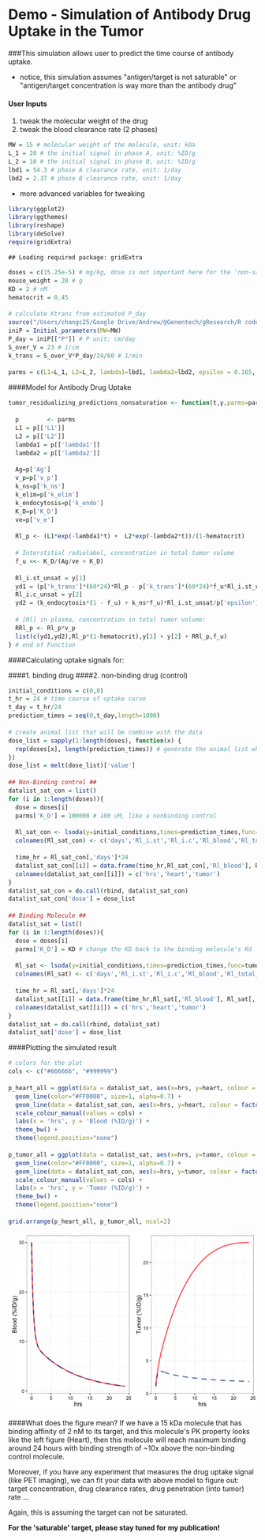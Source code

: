 # Demo - Simulation of Antibody Drug Uptake in the Tumor

###This simulation allows user to predict the time course of antibody uptake.

* notice, this simulation assumes "antigen/target is not saturable" or "antigen/target concentration is way more than the antibody drug"

#### User Inputs 

1. tweak the molecular weight of the drug
2. tweak the blood clearance rate (2 phases)

```r
MW = 15 # molecular weight of the molecule, unit: kDa
L_1 = 20 # the initial signal in phase A, unit: %ID/g
L_2 = 10 # the initial signal in phase B, unit: %ID/g
lbd1 = 54.3 # phase A clearance rate, unit: 1/day
lbd2 = 2.37 # phase B clearance rate, unit: 1/day
```

* more advanced variables for tweaking

```r
library(ggplot2) 
library(ggthemes)
library(reshape)
library(deSolve)
require(gridExtra)
```

```
## Loading required package: gridExtra
```

```r
doses = c(15.25e-5) # mg/kg, dose is not important here for the 'non-saturable' model
mouse_weight = 20 # g
KD = 2 # nM
hematocrit = 0.45

# calculate Ktrans from estimated P_day
source("/Users/changc25/Google Drive/Andrew/@Genentech/gResearch/R code/Uptake Prediction/Initial_parameters.R")
iniP = Initial_parameters(MW=MW)
P_day = iniP[["P"]] # P unit: cm/day
S_over_V = 23 # 1/cm
k_trans = S_over_V*P_day/24/60 # 1/min

parms = c(L1=L_1, L2=L_2, lambda1=lbd1, lambda2=lbd2, epsilon = 0.165, v_e=0.165, v_p = 0.020, k_trans = k_trans, k_ns = 0.21, k_elim = 0, Ag = 25, K_D=KD, k_endo = 0) 
```

####Model for Antibody Drug Uptake 

```r
tumor_residualizing_predictions_nonsaturation <- function(t,y,parms=parms){
  
  p        <- parms
  L1 = p[['L1']]
  L2 = p[['L2']]
  lambda1 = p[['lambda1']]
  lambda2 = p[['lambda2']]
  
  Ag=p['Ag']
  v_p=p['v_p']
  k_ns=p['k_ns']
  k_elim=p['k_elim']
  k_endocytosis=p['k_endo']
  K_D=p['K_D']
  ve=p['v_e']
  
  Rl_p <- (L1*exp(-lambda1*t) +  L2*exp(-lambda2*t))/(1-hematocrit)
  
  # Interstitial radiolabel, concentration in total tumor volume
  f_u <<- K_D/(Ag/ve + K_D)
  
  Rl_i.st_unsat = y[1]
  yd1 = (p['k_trans']*(60*24)*Rl_p - p['k_trans']*(60*24)*f_u*Rl_i.st_unsat/p['epsilon'] - (k_endocytosis*(1 - f_u) + k_ns*f_u)*Rl_i.st_unsat/p['epsilon'])
  Rl_i.c_unsat = y[2]
  yd2 = (k_endocytosis*(1 - f_u) + k_ns*f_u)*Rl_i.st_unsat/p['epsilon'] - k_elim*Rl_i.c_unsat/(1-ve)
  
  # [Rl] in plasma, concentration in total tumor volume:
  RRl_p <- Rl_p*v_p   
  list(c(yd1,yd2),Rl_p*(1-hematocrit),y[1] + y[2] + RRl_p,f_u)
} # end of Function
```

####Calculating uptake signals for:

####1. binding drug
####2. non-binding drug (control)

```r
initial_conditions = c(0,0)
t_hr = 24 # time course of uptake curve
t_day = t_hr/24
prediction_times = seq(0,t_day,length=1000)

# create animal list that will be combine with the data
dose_list = sapply(1:length(doses), function(x) {
  rep(doses[x], length(prediction_times)) # generate the animal list which will be combined with the simulated dataframe
})
dose_list = melt(dose_list)['value']

## Non-Binding control ##
datalist_sat_con = list()
for (i in 1:length(doses)){
  dose = doses[i]
  parms['K_D'] = 100000 # 100 uM, like a nonbinding control
 
  Rl_sat_con <- lsoda(y=initial_conditions,times=prediction_times,func=tumor_residualizing_predictions_nonsaturation,parms=parms, rtol=1e-6, atol=1e-6)
  colnames(Rl_sat_con) <- c('days','Rl_i.st','Rl_i.c','Rl_blood','Rl_total_sat','f_u')
  
  time_hr = Rl_sat_con[,'days']*24
  datalist_sat_con[[i]] = data.frame(time_hr,Rl_sat_con[,'Rl_blood'], Rl_sat_con[,'Rl_total_sat'])
  colnames(datalist_sat_con[[i]]) = c('hrs','heart','tumor')
}
datalist_sat_con = do.call(rbind, datalist_sat_con)
datalist_sat_con['dose'] = dose_list

## Binding Molecule ##
datalist_sat = list()
for (i in 1:length(doses)){
  dose = doses[i]
  parms['K_D'] = KD # change the KD back to the binding molecule's Kd

  Rl_sat <- lsoda(y=initial_conditions,times=prediction_times,func=tumor_residualizing_predictions_nonsaturation,parms=parms, rtol=1e-6, atol=1e-6)
  colnames(Rl_sat) <- c('days','Rl_i.st','Rl_i.c','Rl_blood','Rl_total_sat','f_u')

  time_hr = Rl_sat[,'days']*24
  datalist_sat[[i]] = data.frame(time_hr,Rl_sat[,'Rl_blood'], Rl_sat[,'Rl_total_sat'])
  colnames(datalist_sat[[i]]) = c('hrs','heart','tumor')
}
datalist_sat = do.call(rbind, datalist_sat)
datalist_sat['dose'] = dose_list
```

####Plotting the simulated result

```r
# colors for the plot
cols <- c("#666666", "#999999")

p_heart_all = ggplot(data = datalist_sat, aes(x=hrs, y=heart, colour = factor(dose))) +
  geom_line(color="#FF0000", size=1, alpha=0.7) +
  geom_line(data = datalist_sat_con, aes(x=hrs, y=heart, colour = factor(dose)), color = "#003399", size=1, alpha=0.7, linetype=2) +
  scale_colour_manual(values = cols) +
  labs(x = 'hrs', y = 'Blood (%ID/g)') +
  theme_bw() +
  theme(legend.position="none")

p_tumor_all = ggplot(data = datalist_sat, aes(x=hrs, y=tumor, colour = factor(dose))) +
  geom_line(color="#FF0000", size=1, alpha=0.7) +
  geom_line(data = datalist_sat_con, aes(x=hrs, y=tumor, colour = factor(dose)), color = "#003399", size=1, alpha=0.7, linetype=2) +
  scale_colour_manual(values = cols) +
  labs(x = 'hrs', y = 'Tumor (%ID/g)') +
  theme_bw() +
  theme(legend.position="none")

grid.arrange(p_heart_all, p_tumor_all, ncol=2) 
```

![](Demo_DrugUptake_files/figure-html/unnamed-chunk-5-1.png)<!-- -->

####What does the figure mean?
If we have a 15 kDa molecule that has binding affinity of 2 nM to its target, and this molecule's PK property looks like the left figure (Heart), then this molecule will reach maximum binding around 24 hours with binding strength of ~10x above the non-binding control molecule.

Moreover, if you have any experiment that measures the drug uptake signal (like PET imaging), we can fit your data with above model to figure out: target concentration, drug clearance rates, drug penetration (into tumor) rate ...

Again, this is assuming the target can not be saturated.

**For the 'saturable' target, please stay tuned for my publication!**



